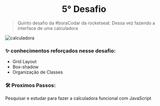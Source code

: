 <h1 align="center"> 5° Desafio </h1>

> Quinto desafio da #boraCodar da rocketseat. Dessa vez fazendo a interface de uma calculadora

![calculadora](https://user-images.githubusercontent.com/108198338/217319730-5ae1b3d5-91f2-437e-ac79-afe22f322b74.png)

### ✨ conhecimentos reforçados nesse desafio:
+ Grid Layout
+ Box-shadow
+ Organização de Classes

### 🛠️ Proximos Passos:
Pesquisar e estudar para fazer a calculadora funcional com JavaScript

